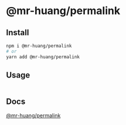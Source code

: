 # @mr-huang/permalink

## Install

```bash
npm i @mr-huang/permalink
# or
yarn add @mr-huang/permalink
```

## Usage

```ts

```

## Docs

[@mr-huang/permalink](https://cavinHuang.github.io/mr-huang/components/permalink.html)
